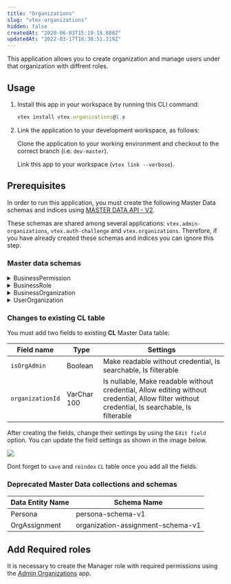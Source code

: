 ```yaml
---
title: "Organizations"
slug: "vtex-organizations"
hidden: false
createdAt: "2020-06-03T15:19:18.888Z"
updatedAt: "2022-03-17T16:38:51.319Z"
---
```

This application allows you to create organization and manage users under that organization with diffrent roles. 

## Usage

1. Install this app in your workspace by running this CLI command:

	```js
	vtex install vtex.organizations@1.x
	```

2. Link the application to your development workspace, as follows:

   Clone the application to your working environment and checkout to the correct branch (i.e: `dev-master`).

   Link this app to your workspace (`vtex link --verbose`).

## Prerequisites

In order to run this application, you must create the following Master Data schemas and indices using [MASTER DATA API - V2](https://developers.vtex.com/api-reference/master-data-api-v2#overview).

These schemas are shared among several applications: `vtex.admin-organizations`, `vtex.auth-challenge` and `vtex.organizations`. Therefore, if you have already created these schemas and indices you can ignore this step.

### Master data schemas

<details>
	<summary>BusinessPermission</summary>

	Data Entity Name: BusinessPermission
	Schema Name: business-permission-schema-v1

```json
{
	"properties": {
		"name": {
			"type": "string"
		},
		"label": {
			"type": "string"
		}
	},
	"v-default-fields": [
		"name",
		"label",
		"id"
	],
	"required": [
		"name"
	],
	"v-indexed": [
		"name"
	],
	"v-security": {
		"allowGetAll": true,
		"publicRead": [
			"name",
			"label",
			"id"
		],
		"publicWrite": [
			"name",
			"label"
		],
		"publicFilter": [
			"name",
			"id"
		]
	}
}

```
</details>

<details>

<summary>BusinessRole</summary>

Data Entity Name: BusinessRole
Schema Name: business-role-schema-v1

```json
{
	"properties": {
		"name": {
			"type": "string"
		},
		"label": {
			"type": "string"
		},
		"permissions": {
			"type": "string"
		}
	},
	"definitions": {
		"permission": {
			"type": "string"
		}
	},
	"v-default-fields": [
		"name",
		"label",
		"id",
		"permissions"
	],
	"required": [
		"name"
	],
	"v-indexed": [
		"name"
	],
	"v-security": {
		"allowGetAll": true,
		"publicRead": [
			"name",
			"label",
			"permissions",
			"id"
		],
		"publicWrite": [
			"name",
			"label",
			"permissions"
		],
		"publicFilter": [
			"name",
			"id"
		]
	}
}
```
</details>

<details>

<summary>BusinessOrganization</summary>

Data Entity Name: BusinessOrganization
Schema Name: business-organization-schema-v1

```json
{
	"properties": {
		"name": {
			"type": "string"
		},
		"telephone": {
			"type": "string"
		},
		"address": {
			"type": "string"
		},
		"email": {
			"type": "string"
		}
	},
	"v-default-fields": [
		"name",
		"telephone",
		"id",
		"address",
		"email"
	],
	"required": [
		"name",
		"telephone"
	],
	"v-indexed": [
		"name",
		"telephone",
		"email"
	],
	"v-security": {
		"allowGetAll": true,
		"publicRead": [
			"name",
			"telephone",
			"id",
			"address",
			"email"
		],
		"publicWrite": [
			"name",
			"telephone",
			"address",
			"email"
		],
		"publicFilter": [
			"name",
			"telephone",
			"id",
			"email"
		]
	}
}
```

</details>

<details>

<summary>UserOrganization</summary>

Data Entity Name: UserOrganization
Schema Name: user-organization-schema-v1

```json
{
	"properties": {
		"email": {
			"type": "string"
		},
		"businessOrganizationId": {
			"type": "string",
			"link": "http://api.vtex.com/{{accountName}}/dataentities/BusinessOrganization/schemas/business-organization-schema-v1"
		},
		"roleId": {
			"type": "string",
			"link": "http://api.vtex.com/{{accountName}}/dataentities/BusinessRole/schemas/business-role-schema-v1"
		},
		"status": {
			"type": "string"
		}
	},
	"v-default-fields": [
		"email",
		"id",
		"businessOrganizationId",
		"roleId",
		"status"
	],
	"required": [
		"email",
		"businessOrganizationId",
		"roleId",
		"status"
	],
	"v-indexed": [
		"email",
		"businessOrganizationId",
		"roleId",
		"status"
	],
	"v-security": {
		"allowGetAll": true,
		"publicRead": [
			"email",
			"id",
			"businessOrganizationId",
			"businessOrganizationId_linked",
			"roleId",
			"roleId_linked",
			"status"
		],
		"publicWrite": [
			"id",
			"email",
			"businessOrganizationId",
			"roleId",
			"status"
		],
		"publicFilter": [
			"email",
			"id",
			"businessOrganizationId",
			"roleId",
			"status"
		]
	},
	"v-triggers": [
		{
			"name": "organization-assignment-accept-email",
			"active": true,
			"condition": "status=APPROVED",
			"action": {
				"type": "email",
				"provider": "default",
				"subject": "Organization Assignment Acceptance",
				"to": [
					"{!email}"
				],
				"replyTo": "noreply@company.com",
				"body": "You have been assigned to {!businessOrganizationId_linked.name}."
			}
		},
		{
			"name": "organization-assignment-decline-email",
			"active": true,
			"condition": "status=DECLINED",
			"action": {
				"type": "email",
				"provider": "default",
				"subject": "Organization Assignment Decline",
				"to": [
					"{!email}"
				],
				"replyTo": "noreply@company.com",
				"body": "You have left the organization {!businessOrganizationId_linked.name}."
			}
		}
	]
}
```

</details>

### Changes to existing CL table

You must add two fields to existing **CL** Master Data table:

|Field name|Type|Settings|
|-|-|-|
|`isOrgAdmin`|Boolean|Make readable without credential, Is searchable, Is filterable |
|`organizationId`|VarChar 100|Is nullable, Make readable without credential, Allow editing without credential, Allow filter without credential, Is searchable, Is filterable |

After creating the fields, change their settings by using the `Edit field` option.
You can update the field settings as shown in the image below. 

![](https://raw.githubusercontent.com/vtexdocs/dev-portal-content/main/docs/vtex-io/Store%20Framework/legacy-b2b-solution/vtex-organizations-1.png)

Dont forget to `save` and `reindex` `CL` table once you add all the fields. 

### Deprecated Master Data collections and schemas

| Data Entity Name | Schema Name |
|-|-|
|Persona|persona-schema-v1|
|OrgAssignment|organization-assignment-schema-v1|


## Add Required roles

It is necessary to create the Manager role with required permissions using the [Admin Organizations](https://github.com/vtex/admin-organizations) app.